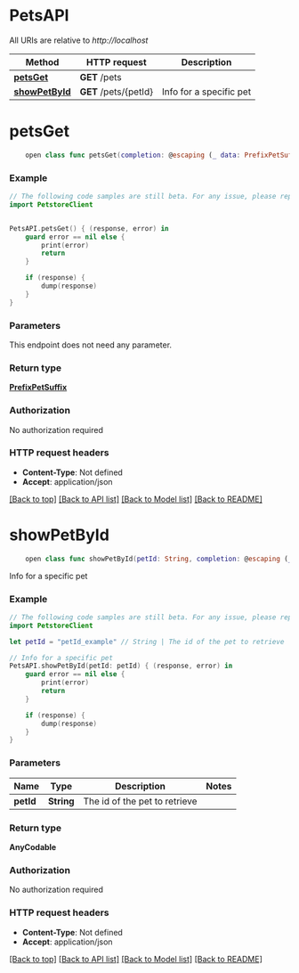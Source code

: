 # PetsAPI

All URIs are relative to *http://localhost*

Method | HTTP request | Description
------------- | ------------- | -------------
[**petsGet**](PetsAPI.md#petsget) | **GET** /pets | 
[**showPetById**](PetsAPI.md#showpetbyid) | **GET** /pets/{petId} | Info for a specific pet


# **petsGet**
```swift
    open class func petsGet(completion: @escaping (_ data: PrefixPetSuffix?, _ error: Error?) -> Void)
```



### Example
```swift
// The following code samples are still beta. For any issue, please report via http://github.com/OpenAPITools/openapi-generator/issues/new
import PetstoreClient


PetsAPI.petsGet() { (response, error) in
    guard error == nil else {
        print(error)
        return
    }

    if (response) {
        dump(response)
    }
}
```

### Parameters
This endpoint does not need any parameter.

### Return type

[**PrefixPetSuffix**](PrefixPetSuffix.md)

### Authorization

No authorization required


### HTTP request headers

 - **Content-Type**: Not defined
 - **Accept**: application/json

[[Back to top]](#) [[Back to API list]](../README.md#documentation-for-api-endpoints) [[Back to Model list]](../README.md#documentation-for-models) [[Back to README]](../README.md)

# **showPetById**
```swift
    open class func showPetById(petId: String, completion: @escaping (_ data: AnyCodable?, _ error: Error?) -> Void)
```

Info for a specific pet

### Example
```swift
// The following code samples are still beta. For any issue, please report via http://github.com/OpenAPITools/openapi-generator/issues/new
import PetstoreClient

let petId = "petId_example" // String | The id of the pet to retrieve

// Info for a specific pet
PetsAPI.showPetById(petId: petId) { (response, error) in
    guard error == nil else {
        print(error)
        return
    }

    if (response) {
        dump(response)
    }
}
```

### Parameters

Name | Type | Description  | Notes
------------- | ------------- | ------------- | -------------
 **petId** | **String** | The id of the pet to retrieve | 

### Return type

**AnyCodable**

### Authorization

No authorization required


### HTTP request headers

 - **Content-Type**: Not defined
 - **Accept**: application/json

[[Back to top]](#) [[Back to API list]](../README.md#documentation-for-api-endpoints) [[Back to Model list]](../README.md#documentation-for-models) [[Back to README]](../README.md)

